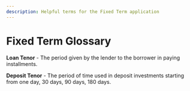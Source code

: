 ```yaml
---
description: Helpful terms for the Fixed Term application
---
```


# Fixed Term Glossary

**Loan Tenor** - The period given by the lender to the borrower in paying installments.

**Deposit Tenor** - The period of time used in deposit investments starting from one day, 30 days, 90 days, 180 days.





